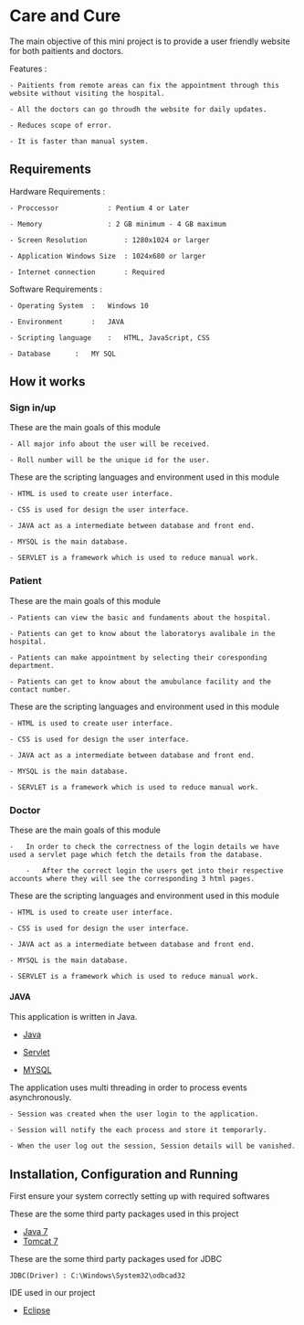 # Care and Cure

The main objective of this mini project is to provide a user friendly website for both paitients and doctors.

Features :

	- Paitients from remote areas can fix the appointment through this website without visiting the hospital.
	
 	- All the doctors can go throudh the website for daily updates.
	
	- Reduces scope of error.
	
	- It is faster than manual system.

## Requirements 

Hardware Requirements :
	
	- Proccessor 		    : Pentium 4 or Later
	
	- Memory    		    : 2 GB minimum - 4 GB maximum
	
	- Screen Resolution 	    : 1280x1024 or larger
	
	- Application Windows Size  : 1024x680 or larger
	
	- Internet connection 	    : Required

Software Requirements :

	- Operating System	:	Windows 10
	
	- Environment		:	JAVA
	
	- Scripting language	:	HTML, JavaScript, CSS
	
	- Database		:	MY SQL

## How it works

### Sign in/up

These are the main goals of this module 

	- All major info about the user will be received. 
	
	- Roll number will be the unique id for the user.

These are the scripting languages and environment used in this module 

	- HTML is used to create user interface.
	
	- CSS is used for design the user interface.
	
	- JAVA act as a intermediate between database and front end.
	
	- MYSQL is the main database.
	
	- SERVLET is a framework which is used to reduce manual work.

### Patient

These are the main goals of this module 

	- Patients can view the basic and fundaments about the hospital.
	
	- Patients can get to know about the laboratorys avalibale in the hospital. 
	
	- Patients can make appointment by selecting their coresponding department.
	
	- Patients can get to know about the amubulance facility and the contact number.
	
These are the scripting languages and environment used in this module 

	- HTML is used to create user interface.
	
	- CSS is used for design the user interface.
	
	- JAVA act as a intermediate between database and front end.
 	
	- MYSQL is the main database.
	
	- SERVLET is a framework which is used to reduce manual work.


### Doctor

These are the main goals of this module
	
	-   In order to check the correctness of the login details we have used a servlet page which fetch the details from the database.

        -   After the correct login the users get into their respective accounts where they will see the corresponding 3 html pages.


These are the scripting languages and environment used in this module 

	- HTML is used to create user interface.
	
	- CSS is used for design the user interface.
	
	- JAVA act as a intermediate between database and front end.
	
	- MYSQL is the main database.
	
	- SERVLET is a framework which is used to reduce manual work.

#### JAVA 

This application is written in Java.

- [Java]( https://github.com/TheAlgorithms/Java)
 
- [Servlet]( https://github.com/topics/java-servlets)

- [MYSQL]( https://github.com/mysql)

The application uses multi threading in order to process events asynchronously.
	
	- Session was created when the user login to the application.
	
	- Session will notify the each process and store it temporarly.
	
	- When the user log out the session, Session details will be vanished. 

## Installation, Configuration and Running 

First ensure your system correctly setting up with required softwares 

These are the some third party packages used in this project

- [Java 7](https://www.oracle.com/in/java/technologies/javase/javase7-archive-downloads.html)
- [Tomcat 7](https://tomcat.apache.org/download-70.cgi)

These are the some third party packages used for JDBC

	JDBC(Driver) : C:\Windows\System32\odbcad32

IDE used in our project 

- [Eclipse](https://www.eclipse.org/downloads/)
